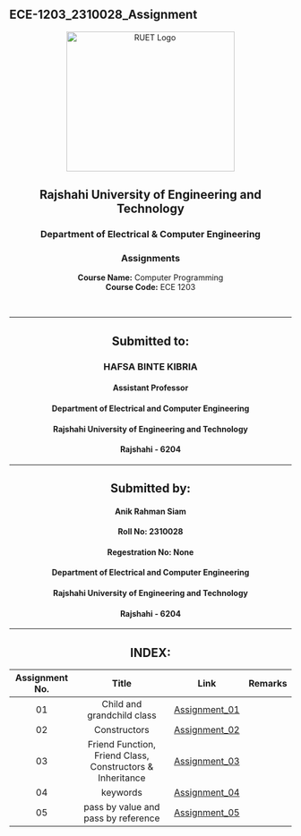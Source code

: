 ## ECE-1203_2310028_Assignment
<div align="center">

</div>

<p align="center">
  <img src="https://github.com/user-attachments/assets/18531be8-2a84-4bea-9027-5f1c40549dfa" alt="RUET Logo" style="width:300px;height:250px;">
</p>

<div align="center">
  
  ## **Rajshahi University of Engineering and Technology** <br> 
  ### **Department of Electrical & Computer Engineering**
  ### **Assignments**<br>
  **Course Name:** Computer Programming<br>
  **Course Code:** ECE 1203
</div>
<br>
<div align="center">

---  
##  Submitted to: 

### **HAFSA BINTE KIBRIA**
#### Assistant Professor
#### Department of Electrical and Computer Engineering
#### Rajshahi University of Engineering and Technology
#### Rajshahi - 6204

---

## Submitted by:

#### **Anik Rahman Siam**
#### Roll No: 2310028
#### Regestration No: None
#### Department of Electrical and Computer Engineering
#### Rajshahi University of Engineering and Technology
#### Rajshahi - 6204

---
</div>

<div align="center">
  
## INDEX:

| Assignment No. | Title | Link | Remarks |
| :---: | :---: | :---: | :---: |
| 01 | Child and grandchild class | [Assignment_01](https://github.com/Nimda6720/ECE-1203_2310028/blob/main/Assignment_1.md)
| 02 | Constructors | [Assignment_02](https://github.com/Nimda6720/ECE-1203_2310028/blob/main/Assignment_2.md) |       |
| 03 | Friend Function, Friend Class, Constructors & Inheritance | [Assignment_03](https://github.com/Nimda6720/ECE-1203_2310028/blob/main/Assignment_3.md)|  | 
| 04 | keywords | [Assignment_04](https://github.com/Nimda6720/ECE-1203_2310028/tree/main) |  |
| 05 | pass by value and pass by reference | [Assignment_05](https://github.com/Nimda6720/ECE-1203_2310028/blob/main/Assignment_5.md) |  |

</div>
